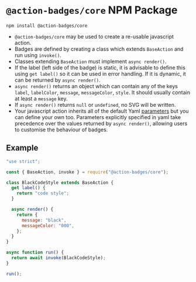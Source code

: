 # `@action-badges/core` NPM Package

```
npm install @action-badges/core
```

- `@action-badges/core` may be used to create a re-usable javascript action.
- Badges are defined by creating a class which extends `BaseAction` and run using `invoke()`.
- Classes extending `BaseAction` must implement `async render()`.
- If the label (left side of the badge) is static, it is advisable to define this using `get label()` so it can be used in error handling. If it is dynamic, it can be returned by `async render()`.
- `async render()` returns an object which can contain any of the keys `label`, `labelColor`, `message`, `messageColor`, `style`. It should usually contain at least a `message` key.
- If `async render()` returns `null` or `undefined`, no SVG will be written.
- Your javascript action inherits all of the default Yaml [parameters](https://github.com/action-badges/core/blob/main/docs/github-action.md#parameters) but you can define your own too. Parameters explicitly specified in yaml take precedence over the values returned by `async render()`, allowing users to customise the behaviour of badges.

## Example

```js
"use strict";

const { BaseAction, invoke } = require("@action-badges/core");

class BlackCodeStyle extends BaseAction {
  get label() {
    return "code style";
  }

  async render() {
    return {
      message: "black",
      messageColor: "000",
    };
  }
}

async function run() {
  return await invoke(BlackCodeStyle);
}

run();
```
